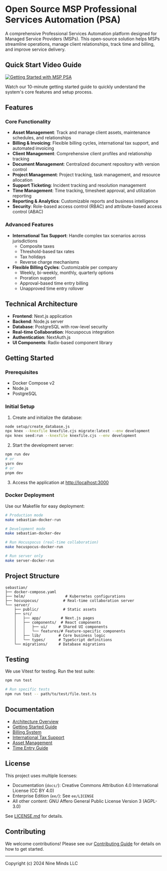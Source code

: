 # Open Source MSP Professional Services Automation (PSA)

A comprehensive Professional Services Automation platform designed for Managed Service Providers (MSPs). This open-source solution helps MSPs streamline operations, manage client relationships, track time and billing, and improve service delivery.

## Quick Start Video Guide

[![Getting Started with MSP PSA](https://img.youtube.com/vi/e0Y57qy5HFA/0.jpg)](https://youtu.be/e0Y57qy5HFA)

Watch our 10-minute getting started guide to quickly understand the system's core features and setup process.

## Features

### Core Functionality
- **Asset Management**: Track and manage client assets, maintenance schedules, and relationships
- **Billing & Invoicing**: Flexible billing cycles, international tax support, and automated invoicing
- **Client Management**: Comprehensive client profiles and relationship tracking
- **Document Management**: Centralized document repository with version control
- **Project Management**: Project tracking, task management, and resource allocation
- **Support Ticketing**: Incident tracking and resolution management
- **Time Management**: Time tracking, timesheet approval, and utilization reporting
- **Reporting & Analytics**: Customizable reports and business intelligence
- **Security**: Role-based access control (RBAC) and attribute-based access control (ABAC)

### Advanced Features
- **International Tax Support**: Handle complex tax scenarios across jurisdictions
  - Composite taxes
  - Threshold-based tax rates
  - Tax holidays
  - Reverse charge mechanisms
- **Flexible Billing Cycles**: Customizable per company
  - Weekly, bi-weekly, monthly, quarterly options
  - Proration support
  - Approval-based time entry billing
  - Unapproved time entry rollover

## Technical Architecture

- **Frontend**: Next.js application
- **Backend**: Node.js server
- **Database**: PostgreSQL with row-level security
- **Real-time Collaboration**: Hocuspocus integration
- **Authentication**: NextAuth.js
- **UI Components**: Radix-based component library

## Getting Started

### Prerequisites
- Docker Compose v2
- Node.js
- PostgreSQL

### Initial Setup

1. Create and initialize the database:
```bash
node setup/create_database.js
npx knex --knexfile knexfile.cjs migrate:latest --env development
npx knex seed:run --knexfile knexfile.cjs --env development
```

2. Start the development server:
```bash
npm run dev
# or
yarn dev
# or
pnpm dev
```

3. Access the application at [http://localhost:3000](http://localhost:3000)

### Docker Deployment

Use our Makefile for easy deployment:

```bash
# Production mode
make sebastian-docker-run

# Development mode
make sebastian-docker-dev

# Run Hocuspocus (real-time collaboration)
make hocuspocus-docker-run

# Run server only
make server-docker-run
```

## Project Structure

```
sebastian/
├── docker-compose.yaml
├── helm/                  # Kubernetes configurations
├── hocuspocus/           # Real-time collaboration server
└── server/
    ├── public/           # Static assets
    ├── src/
    │   ├── app/         # Next.js pages
    │   ├── components/  # React components
    │   │   ├── ui/     # Shared UI components
    │   │   └── features/# Feature-specific components
    │   ├── lib/        # Core business logic
    │   └── types/      # TypeScript definitions
    └── migrations/     # Database migrations
```

## Testing

We use Vitest for testing. Run the test suite:

```bash
npm run test

# Run specific tests
npm run test -- path/to/test/file.test.ts
```

## Documentation

- [Architecture Overview](docs/overview.md)
- [Getting Started Guide](docs/getting-started.md)
- [Billing System](docs/billing.md)
- [International Tax Support](docs/international_tax_support.md)
- [Asset Management](docs/asset_management.md)
- [Time Entry Guide](docs/time_entry.md)

## License

This project uses multiple licenses:

- Documentation (`docs/`): Creative Commons Attribution 4.0 International License (CC BY 4.0)
- Enterprise Edition (`ee/`): See `ee/LICENSE`
- All other content: GNU Affero General Public License Version 3 (AGPL-3.0)

See [LICENSE.md](LICENSE.md) for details.

## Contributing

We welcome contributions! Please see our [Contributing Guide](docs/contributing.md) for details on how to get started.

---
Copyright (c) 2024 Nine Minds LLC
